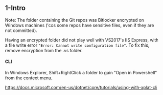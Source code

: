 ## 1-Intro

Note: The folder containing the Git repos was Bitlocker encrypted on Windows machines ('cos some repos have sensitive files, even if they are not committed). 

Having an encrypted folder did not play well with VS2017's IIS Express, with a file write error ` "Error: Cannot write configuration file" `. To fix this, remove encryption from the .vs folder.


#### CLI

In Windows Explorer, Shift+RightClick a folder to gain "Open in Powershell" from the context menu.

https://docs.microsoft.com/en-us/dotnet/core/tutorials/using-with-xplat-cli













